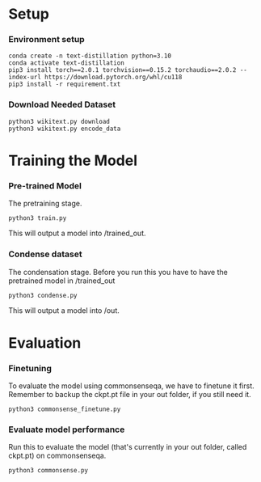# Setup

### Environment setup
```
conda create -n text-distillation python=3.10
conda activate text-distillation
pip3 install torch==2.0.1 torchvision==0.15.2 torchaudio==2.0.2 --index-url https://download.pytorch.org/whl/cu118
pip3 install -r requirement.txt
```

### Download Needed Dataset
```
python3 wikitext.py download
python3 wikitext.py encode_data
```

# Training the Model
### Pre-trained Model
The pretraining stage.
```
python3 train.py
```
This will output a model into /trained_out.

### Condense dataset
The condensation stage. Before you run this you have to have the pretrained model in /trained_out
```
python3 condense.py
```
This will output a model into /out. 

# Evaluation
### Finetuning
To evaluate the model using commonsenseqa, we have to finetune it first.
Remember to backup the ckpt.pt file in your out folder, if you still need it.
```
python3 commonsense_finetune.py
```


### Evaluate model performance
Run this to evaluate the model (that's currently in your out folder, called ckpt.pt) on commonsenseqa.
```
python3 commonsense.py
```
